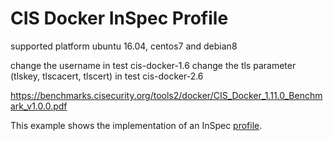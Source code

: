 # CIS Docker InSpec Profile

supported platform ubuntu 16.04, centos7 and debian8

change the username in test cis-docker-1.6
change the tls parameter (tlskey, tlscacert, tlscert) in test cis-docker-2.6

https://benchmarks.cisecurity.org/tools2/docker/CIS_Docker_1.11.0_Benchmark_v1.0.0.pdf

This example shows the implementation of an InSpec [profile](../../docs/profiles.rst).
